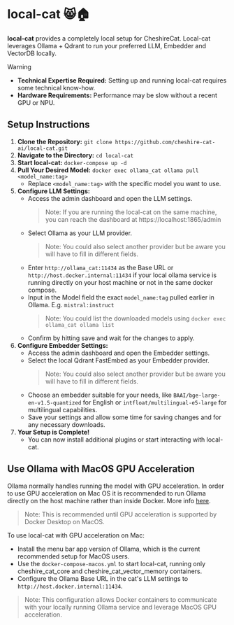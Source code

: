 # local-cat 😸🏠

**local-cat** provides a completely local setup for CheshireCat. Local-cat leverages Ollama + Qdrant to run your preferred LLM, Embedder and VectorDB locally.

> [!WARNING]
>
> - **Technical Expertise Required:** Setting up and running local-cat requires some technical know-how.
> - **Hardware Requirements:** Performance may be slow without a recent GPU or NPU.

## Setup Instructions

1. **Clone the Repository:** `git clone https://github.com/cheshire-cat-ai/local-cat.git`
2. **Navigate to the Directory:** `cd local-cat`
3. **Start local-cat:** `docker-compose up -d`
4. **Pull Your Desired Model:** `docker exec ollama_cat ollama pull <model_name:tag>`
   - Replace `<model_name:tag>` with the specific model you want to use.
5. **Configure LLM Settings:**
   - Access the admin dashboard and open the LLM settings.
      > Note: If you are running the local-cat on the same machine, you can reach the dashboard at https://localhost:1865/admin 
   - Select Ollama as your LLM provider.
      > Note: You could also select another provider but be aware you will have to fill in different fields.
   - Enter `http://ollama_cat:11434` as the Base URL or `http://host.docker.internal:11434` if your local ollama service is running directly on your host machine or not in the same docker compose.
   - Input in the Model field the exact `model_name:tag` pulled earlier in Ollama. E.g. `mistral:instruct`
     > Note: You could list the downloaded models using `docker exec ollama_cat ollama list`
   - Confirm by hitting save and wait for the changes to apply.
6. **Configure Embedder Settings:**
   - Access the admin dashboard and open the Embedder settings.
   - Select the local Qdrant FastEmbed as your Embedder provider.
     > Note: You could also select another provider but be aware you will have to fill in different fields.
   - Choose an embedder suitable for your needs, like `BAAI/bge-large-en-v1.5-quantized` for English or `intfloat/multilingual-e5-large` for multilingual capabilities.
   - Save your settings and allow some time for saving changes and for any necessary downloads.
7. **Your Setup is Complete!**
   - You can now install additional plugins or start interacting with local-cat.


## Use Ollama with MacOS GPU Acceleration

Ollama normally handles running the model with GPU acceleration. In order to use GPU acceleration on Mac OS it is recommended to run Ollama directly on the host machine rather than inside Docker. More info [here](https://ollama.com/blog/ollama-is-now-available-as-an-official-docker-image).
> Note: This is recommended until GPU acceleration is supported by Docker Desktop on MacOS.

To use local-cat with GPU acceleration on Mac:
- Install the menu bar app version of Ollama, which is the current recommended setup for MacOS users.
- Use the `docker-compose-macos.yml` to start local-cat, running only cheshire_cat_core and cheshire_cat_vector_memory containers.
- Configure the Ollama Base URL in the cat's LLM settings to `http://host.docker.internal:11434`. 
> Note: This configuration allows Docker containers to communicate with your locally running Ollama service and leverage MacOS GPU acceleration.
